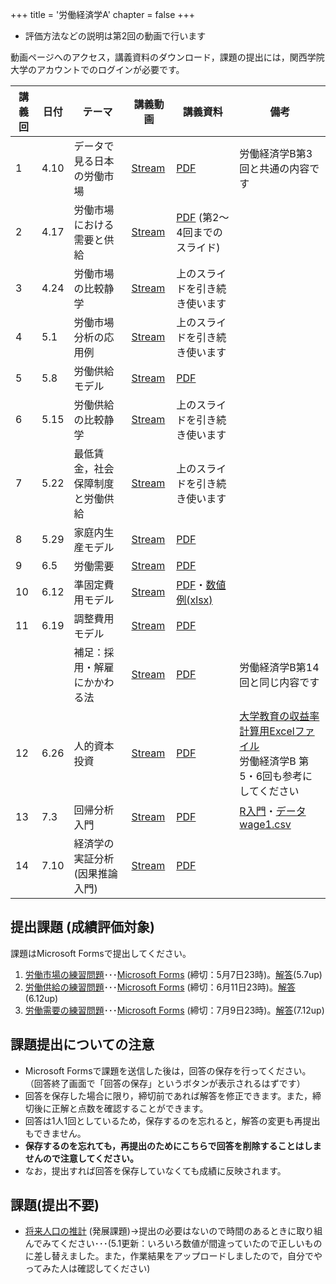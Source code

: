 +++
title = '労働経済学A'
chapter = false
+++

- 評価方法などの説明は第2回の動画で行います

動画ページへのアクセス，講義資料のダウンロード，課題の提出には，関西学院大学のアカウントでのログインが必要です。

|講義回|日付|テーマ|講義動画|講義資料|備考|
|-|-|-|-|-|-|
|1|4.10|データで見る日本の労働市場|[Stream](https://kwanseio365-my.sharepoint.com/:v:/g/personal/ikj20657_nuc_kwansei_ac_jp/EVhmRp_lBhdPmo2BiT6IhxgBC8C0ycxK9LQWLGEajIIXsQ?e=YMgaRN)|[PDF](https://kwanseio365-my.sharepoint.com/:b:/g/personal/ikj20657_nuc_kwansei_ac_jp/EUnvEpiZjixLtbXb_1rRTR8B6rIY5-FzOpMf3HZpLvbsCw?e=m9opYT)|労働経済学B第3回と共通の内容です
|2|4.17| 労働市場における需要と供給 | [Stream](https://kwanseio365-my.sharepoint.com/:v:/g/personal/ikj20657_nuc_kwansei_ac_jp/ES2j43msB_1Fm26TdhH5gp4BcYKqjOCCLPzAqY5EF4el5A?nav=eyJyZWZlcnJhbEluZm8iOnsicmVmZXJyYWxBcHAiOiJPbmVEcml2ZUZvckJ1c2luZXNzIiwicmVmZXJyYWxBcHBQbGF0Zm9ybSI6IldlYiIsInJlZmVycmFsTW9kZSI6InZpZXciLCJyZWZlcnJhbFZpZXciOiJNeUZpbGVzTGlua0NvcHkifX0&e=S1uV22) | [PDF](https://kwanseio365-my.sharepoint.com/:b:/g/personal/ikj20657_nuc_kwansei_ac_jp/EQ59k8s3s2JBsxJm-hRu0UwBKvlZxlcjaO7TRcPhSwd_Rw?e=KqIiNf) (第2〜4回までのスライド) |
|3|4.24| 労働市場の比較静学 | [Stream](https://kwanseio365-my.sharepoint.com/:v:/g/personal/ikj20657_nuc_kwansei_ac_jp/EY86ldo0cFBKrmmIIsNfyhYBTjFlsOJDIcyFjpO3NxlpEw?nav=eyJyZWZlcnJhbEluZm8iOnsicmVmZXJyYWxBcHAiOiJPbmVEcml2ZUZvckJ1c2luZXNzIiwicmVmZXJyYWxBcHBQbGF0Zm9ybSI6IldlYiIsInJlZmVycmFsTW9kZSI6InZpZXciLCJyZWZlcnJhbFZpZXciOiJNeUZpbGVzTGlua0NvcHkifX0&e=zH8dxu) | 上のスライドを引き続き使います |
|4|5.1| 労働市場分析の応用例 | [Stream](https://kwanseio365-my.sharepoint.com/:v:/g/personal/ikj20657_nuc_kwansei_ac_jp/ETT0U6BJ4KxIjtwg6UZbYMcBKFuogffV-8pQzM5YW0NnDg?nav=eyJyZWZlcnJhbEluZm8iOnsicmVmZXJyYWxBcHAiOiJPbmVEcml2ZUZvckJ1c2luZXNzIiwicmVmZXJyYWxBcHBQbGF0Zm9ybSI6IldlYiIsInJlZmVycmFsTW9kZSI6InZpZXciLCJyZWZlcnJhbFZpZXciOiJNeUZpbGVzTGlua0NvcHkifX0&e=hIaaU1) | 上のスライドを引き続き使います |
|5|5.8| 労働供給モデル | [Stream](https://kwanseio365-my.sharepoint.com/:v:/g/personal/ikj20657_nuc_kwansei_ac_jp/ESp1mFrJPxZJrIdHDVx35mkBYNdSEK9ESphsW9Ak6Fsvyw?nav=eyJyZWZlcnJhbEluZm8iOnsicmVmZXJyYWxBcHAiOiJPbmVEcml2ZUZvckJ1c2luZXNzIiwicmVmZXJyYWxBcHBQbGF0Zm9ybSI6IldlYiIsInJlZmVycmFsTW9kZSI6InZpZXciLCJyZWZlcnJhbFZpZXciOiJNeUZpbGVzTGlua0NvcHkifX0&e=n714ft) | [PDF](https://kwanseio365-my.sharepoint.com/:b:/g/personal/ikj20657_nuc_kwansei_ac_jp/Ec2l0D6Y8GVNo8sxUbmZpRwB4C6iowxd0zGE9eRPA50ANg?e=q2cnAM) |  |
|6|5.15| 労働供給の比較静学 | [Stream](https://kwanseio365-my.sharepoint.com/:v:/g/personal/ikj20657_nuc_kwansei_ac_jp/EfWHQ41PLaZBhkjDoDdQVJcBGVipuBxmBDmxDuSxiavqXw?nav=eyJyZWZlcnJhbEluZm8iOnsicmVmZXJyYWxBcHAiOiJPbmVEcml2ZUZvckJ1c2luZXNzIiwicmVmZXJyYWxBcHBQbGF0Zm9ybSI6IldlYiIsInJlZmVycmFsTW9kZSI6InZpZXciLCJyZWZlcnJhbFZpZXciOiJNeUZpbGVzTGlua0NvcHkifX0&e=zBfpBH) | 上のスライドを引き続き使います |
|7|5.22| 最低賃金，社会保障制度と労働供給 | [Stream](https://kwanseio365-my.sharepoint.com/:v:/g/personal/ikj20657_nuc_kwansei_ac_jp/Ecqx6SsfwYJMqM0gifBxVHcBqEVA_mp9_yy8_LFOQiM_kQ?nav=eyJyZWZlcnJhbEluZm8iOnsicmVmZXJyYWxBcHAiOiJPbmVEcml2ZUZvckJ1c2luZXNzIiwicmVmZXJyYWxBcHBQbGF0Zm9ybSI6IldlYiIsInJlZmVycmFsTW9kZSI6InZpZXciLCJyZWZlcnJhbFZpZXciOiJNeUZpbGVzTGlua0NvcHkifX0&e=B5yGl8) | 上のスライドを引き続き使います |
|8|5.29| 家庭内生産モデル | [Stream](https://kwanseio365-my.sharepoint.com/:v:/g/personal/ikj20657_nuc_kwansei_ac_jp/ERq7FMM8qLhOu8jAmhwCWV8BtfPJgYJDMNGuPbcROUVhNA?nav=eyJyZWZlcnJhbEluZm8iOnsicmVmZXJyYWxBcHAiOiJPbmVEcml2ZUZvckJ1c2luZXNzIiwicmVmZXJyYWxBcHBQbGF0Zm9ybSI6IldlYiIsInJlZmVycmFsTW9kZSI6InZpZXciLCJyZWZlcnJhbFZpZXciOiJNeUZpbGVzTGlua0NvcHkifX0&e=Eiw3EU) |[PDF](https://kwanseio365-my.sharepoint.com/:b:/g/personal/ikj20657_nuc_kwansei_ac_jp/EU5SPpVBTkJDp4xbcyMtaycB1ZQGM6E-cT94g36ZvWw6pw?e=UR6ALT) |
|9|6.5| 労働需要 | [Stream](https://kwanseio365-my.sharepoint.com/:v:/g/personal/ikj20657_nuc_kwansei_ac_jp/ESpzZRb77QFMnRVt-OKYq50BX-YBkzCYPcz3tfOWCmibug?nav=eyJyZWZlcnJhbEluZm8iOnsicmVmZXJyYWxBcHAiOiJPbmVEcml2ZUZvckJ1c2luZXNzIiwicmVmZXJyYWxBcHBQbGF0Zm9ybSI6IldlYiIsInJlZmVycmFsTW9kZSI6InZpZXciLCJyZWZlcnJhbFZpZXciOiJNeUZpbGVzTGlua0NvcHkifX0&e=SG3DkV) | [PDF](https://kwanseio365-my.sharepoint.com/:b:/g/personal/ikj20657_nuc_kwansei_ac_jp/ESn_ym5kKCJPvP2_dGrgka0BoydbB_NMspcBUIo3ydz-yQ?e=6ujjvm) |
|10|6.12| 準固定費用モデル | [Stream](https://kwanseio365-my.sharepoint.com/:v:/g/personal/ikj20657_nuc_kwansei_ac_jp/EfZ7IIi4wrxElzNOaV8nEaUBDSg4W5iiQyf0gI6OL9dkNg?nav=eyJyZWZlcnJhbEluZm8iOnsicmVmZXJyYWxBcHAiOiJPbmVEcml2ZUZvckJ1c2luZXNzIiwicmVmZXJyYWxBcHBQbGF0Zm9ybSI6IldlYiIsInJlZmVycmFsTW9kZSI6InZpZXciLCJyZWZlcnJhbFZpZXciOiJNeUZpbGVzTGlua0NvcHkifX0&e=eBuxzv) | [PDF](https://kwanseio365-my.sharepoint.com/:b:/g/personal/ikj20657_nuc_kwansei_ac_jp/EeNnOFOiU7pGmytPC-N5ZhYBfbWP-g2bl6rrPhM-G9pnBw?e=hnyYmY)・[数値例(xlsx)](https://kwanseio365-my.sharepoint.com/:x:/g/personal/ikj20657_nuc_kwansei_ac_jp/EZGPEr10E5ZJkJ5fdAm9lQsBpK8Nx7oIC38uezLzEWMc6Q?e=HffetL)|
|11|6.19| 調整費用モデル | [Stream](https://kwanseio365-my.sharepoint.com/:v:/g/personal/ikj20657_nuc_kwansei_ac_jp/EW3_GUrIIVlDluk07czRpGYBamVYg4En-KgEnf8W_RJ4-w?nav=eyJyZWZlcnJhbEluZm8iOnsicmVmZXJyYWxBcHAiOiJPbmVEcml2ZUZvckJ1c2luZXNzIiwicmVmZXJyYWxBcHBQbGF0Zm9ybSI6IldlYiIsInJlZmVycmFsTW9kZSI6InZpZXciLCJyZWZlcnJhbFZpZXciOiJNeUZpbGVzTGlua0NvcHkifX0&e=z3Kv4o) | [PDF](https://kwanseio365-my.sharepoint.com/:b:/g/personal/ikj20657_nuc_kwansei_ac_jp/EQG8cr5p269EnuXzBD5h-ZsB9HmzpsDJoPu1-SYWwaNnRA?e=Iodkc7) |
|||補足：採用・解雇にかかわる法| [Stream](https://kwanseio365-my.sharepoint.com/:v:/g/personal/ikj20657_nuc_kwansei_ac_jp/EWuPjjAr6k9Kp3YmZkZIPtwBZQOXj19xrmWN4T_eXyM5gA?nav=eyJyZWZlcnJhbEluZm8iOnsicmVmZXJyYWxBcHAiOiJPbmVEcml2ZUZvckJ1c2luZXNzIiwicmVmZXJyYWxBcHBQbGF0Zm9ybSI6IldlYiIsInJlZmVycmFsTW9kZSI6InZpZXciLCJyZWZlcnJhbFZpZXciOiJNeUZpbGVzTGlua0NvcHkifX0&e=GbjcsJ)| [PDF](https://kwanseio365-my.sharepoint.com/:b:/g/personal/ikj20657_nuc_kwansei_ac_jp/Ef4kCQmT1WNBu2SkIqDtFtwBUgPnh9T9JU8AGhI9tzRcpQ?e=B4OZKG) | 労働経済学B第14回と同じ内容です
|12|6.26| 人的資本投資 | [Stream](https://kwanseio365-my.sharepoint.com/:v:/g/personal/ikj20657_nuc_kwansei_ac_jp/EdM3PO3euMdMqs4b0qA0ujEBJfP6mgbRdZSioYe52JEn3A?nav=eyJyZWZlcnJhbEluZm8iOnsicmVmZXJyYWxBcHAiOiJPbmVEcml2ZUZvckJ1c2luZXNzIiwicmVmZXJyYWxBcHBQbGF0Zm9ybSI6IldlYiIsInJlZmVycmFsTW9kZSI6InZpZXciLCJyZWZlcnJhbFZpZXciOiJNeUZpbGVzTGlua0NvcHkifX0&e=wtW7Nk) | [PDF](https://kwanseio365-my.sharepoint.com/:b:/g/personal/ikj20657_nuc_kwansei_ac_jp/EQTJdKENHvVPve4VDW_esCkBVpEUrsaO_0KnnUMl5HlNzw?e=oSY3e8) | [大学教育の収益率計算用Excelファイル](https://kwanseio365-my.sharepoint.com/:x:/g/personal/ikj20657_nuc_kwansei_ac_jp/EW78CZhDp3BEvjlsHjFRM3MBrGuq0Rc8rDxZmfkIAWHxvA?e=p4JaN9) <br> 労働経済学B 第5・6回も参考にしてください|
|13|7.3| 回帰分析入門 | [Stream](https://kwanseio365-my.sharepoint.com/:v:/g/personal/ikj20657_nuc_kwansei_ac_jp/EfUCdnM9VcROkcmuNk2jA2EBSlY3AQvypiyip464PFq0Cw?nav=eyJyZWZlcnJhbEluZm8iOnsicmVmZXJyYWxBcHAiOiJPbmVEcml2ZUZvckJ1c2luZXNzIiwicmVmZXJyYWxBcHBQbGF0Zm9ybSI6IldlYiIsInJlZmVycmFsTW9kZSI6InZpZXciLCJyZWZlcnJhbFZpZXciOiJNeUZpbGVzTGlua0NvcHkifX0&e=pGwRXi) | [PDF](https://kwanseio365-my.sharepoint.com/:b:/g/personal/ikj20657_nuc_kwansei_ac_jp/EcsX3RUtahdJuc9c5YYHubwBrv8_OLhfUBC3q9YY-5HoZQ?e=EGnwcn) | [R入門](https://tomokazu518.github.io/RStat/)・[データwage1.csv](https://kwanseio365-my.sharepoint.com/:x:/g/personal/ikj20657_nuc_kwansei_ac_jp/ESTEAsy6qllMnW29Za2aPbUBB_HH-pvvlxKX4_nIG3et_w?e=FaXtH8) |
|14|7.10| 経済学の実証分析 (因果推論入門) | [Stream](https://kwanseio365-my.sharepoint.com/:v:/g/personal/ikj20657_nuc_kwansei_ac_jp/EffZSWDX-opLmW1CHlgcgKMBXuMno4w9iibrH_ydnR5rtw?nav=eyJyZWZlcnJhbEluZm8iOnsicmVmZXJyYWxBcHAiOiJPbmVEcml2ZUZvckJ1c2luZXNzIiwicmVmZXJyYWxBcHBQbGF0Zm9ybSI6IldlYiIsInJlZmVycmFsTW9kZSI6InZpZXciLCJyZWZlcnJhbFZpZXciOiJNeUZpbGVzTGlua0NvcHkifX0&e=AjMQ8N) | [PDF](https://kwanseio365-my.sharepoint.com/:b:/g/personal/ikj20657_nuc_kwansei_ac_jp/EfXFlGGtMdVNpC86gKB9O8gBo98HUnWtz3pEXUDTvT_edQ?e=KFGOvC) |

## 提出課題 (成績評価対象)

課題はMicrosoft Formsで提出してください。

1. [労働市場の練習問題](https://kwanseio365-my.sharepoint.com/:b:/g/personal/ikj20657_nuc_kwansei_ac_jp/Ee8RB5p4qlNKri9_sQkDt5ABT76EXRRbcris1RYO3TT2Sg?e=Lvq1Nb)･･･[Microsoft Forms](https://forms.office.com/Pages/ResponsePage.aspx?id=MATZn9TuPk6aWibNlNnIs8-fnj7YkK9MuZPkxpsrxg9UMzNQUzZaUkk2NkxWNjNBNFlQVVhLUTRRNi4u) (締切：5月7日23時)。[解答](https://kwanseio365-my.sharepoint.com/:b:/g/personal/ikj20657_nuc_kwansei_ac_jp/EV_9HwXWCLJPu_7FU9a7hr4B8bjlRex40Tt4m39nFmhosQ?e=c4Asgv)(5.7up)
2. [労働供給の練習問題](https://kwanseio365-my.sharepoint.com/:b:/g/personal/ikj20657_nuc_kwansei_ac_jp/EdEuUOO24gtPhy5dzMWCmQEBQXOBm0KjfELr3oGOJRt-kQ?e=1qRZHV)･･･[Microsoft Forms](https://forms.office.com/r/yKFpNgr6yq) (締切：6月11日23時)。[解答](https://kwanseio365-my.sharepoint.com/:b:/g/personal/ikj20657_nuc_kwansei_ac_jp/ESxyBgn5yMlHvQR4C6t57loByxJTdA7sgt-TFlF8Fx1veQ?e=DE4xD9)(6.12up)
3. [労働需要の練習問題](https://kwanseio365-my.sharepoint.com/:b:/g/personal/ikj20657_nuc_kwansei_ac_jp/Ef9j8TbMFqFAo6LFRvzuIYIBIN1H-jxPZp6AxcwFlrpQ2g?e=ya60KA)･･･[Microsoft Forms](https://forms.office.com/r/fvqETuDsHt) (締切：7月9日23時)。[解答](https://kwanseio365-my.sharepoint.com/:b:/g/personal/ikj20657_nuc_kwansei_ac_jp/ERDSnTMV-UxOmHUBDHpbFBYB-WJkzds-GcLokvtyqbjQuQ?e=5WfiV3)(7.12up)

## 課題提出についての注意

- Microsoft Formsで課題を送信した後は，回答の保存を行ってください。  
（回答終了画面で「回答の保存」というボタンが表示されるはずです）
- 回答を保存した場合に限り，締切前であれば解答を修正できます。また，締切後に正解と点数を確認することができます。
- 回答は1人1回としているため，保存するのを忘れると，解答の変更も再提出もできません。
- **保存するのを忘れても，再提出のためにこちらで回答を削除することはしませんので注意してください。**
- なお，提出すれば回答を保存していなくても成績に反映されます。

## 課題(提出不要)

- [将来人口の推計](https://kwanseio365-my.sharepoint.com/:u:/g/personal/ikj20657_nuc_kwansei_ac_jp/EfHY_jM2BaJNhyPsYcr3H0kBZXwWdHTkeInQHC2mWTPCoA?e=fGgwqK) 
(発展課題)→提出の必要はないので時間のあるときに取り組んでみてください･･･(5.1更新：いろいろ数値が間違っていたので正しいものに差し替えました。また，作業結果をアップロードしましたので，自分でやってみた人は確認してください)
